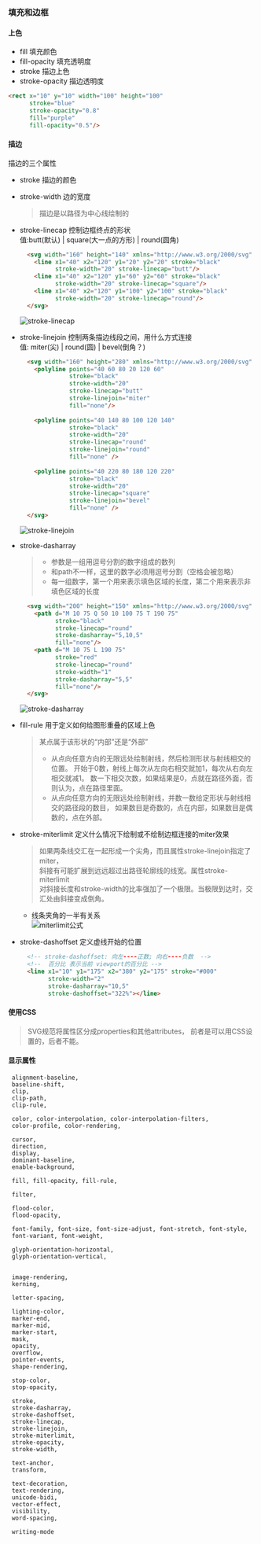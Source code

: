 ### 填充和边框

#### 上色
- fill 填充颜色
- fill-opacity 填充透明度
- stroke 描边上色
- stroke-opacity 描边透明度
```html
<rect x="10" y="10" width="100" height="100" 
      stroke="blue" 
      stroke-opacity="0.8"
      fill="purple"
      fill-opacity="0.5"/>
```

#### 描边
描边的三个属性
- stroke 描边的颜色  
- stroke-width 边的宽度  
  > 描边是以路径为中心线绘制的
- stroke-linecap 控制边框终点的形状  
  值:butt(默认) | square(大一点的方形) | round(圆角)   
  ```html
    <svg width="160" height="140" xmlns="http://www.w3.org/2000/svg" version="1.1">
      <line x1="40" x2="120" y1="20" y2="20" stroke="black" 
            stroke-width="20" stroke-linecap="butt"/>
      <line x1="40" x2="120" y1="60" y2="60" stroke="black" 
            stroke-width="20" stroke-linecap="square"/>
      <line x1="40" x2="120" y1="100" y2="100" stroke="black" 
            stroke-width="20" stroke-linecap="round"/>
    </svg>
  ```
   ![stroke-linecap](./images/04-SVG_Stroke_Linecap_Example.png)
  
- stroke-linejoin 控制两条描边线段之间，用什么方式连接  
  值: miter(尖) | round(圆) | bevel(倒角？)  
  ```html
    <svg width="160" height="280" xmlns="http://www.w3.org/2000/svg" version="1.1">
      <polyline points="40 60 80 20 120 60" 
                stroke="black" 
                stroke-width="20"
                stroke-linecap="butt"  
                stroke-linejoin="miter" 
                fill="none"/>
      
      <polyline points="40 140 80 100 120 140" 
                stroke="black" 
                stroke-width="20"
                stroke-linecap="round" 
                stroke-linejoin="round"
                fill="none" />
      
      <polyline points="40 220 80 180 120 220" 
                stroke="black" 
                stroke-width="20"
                stroke-linecap="square" 
                stroke-linejoin="bevel"
                fill="none" />
    </svg>
  ```  
  ![stroke-linejoin](./images/04-SVG_Stroke_Linejoin_Example.png)
  
- stroke-dasharray  
  > - 参数是一组用逗号分割的数字组成的数列
  > - 和path不一样，这里的数字必须用逗号分割（空格会被忽略）
  > - 每一组数字，第一个用来表示填色区域的长度，第二个用来表示非填色区域的长度
  ```html
    <svg width="200" height="150" xmlns="http://www.w3.org/2000/svg" version="1.1">
      <path d="M 10 75 Q 50 10 100 75 T 190 75" 
            stroke="black"
            stroke-linecap="round" 
            stroke-dasharray="5,10,5" 
            fill="none"/>
      <path d="M 10 75 L 190 75" 
            stroke="red"
            stroke-linecap="round" 
            stroke-width="1" 
            stroke-dasharray="5,5" 
            fill="none"/>
    </svg>
  ```
  ![stroke-dasharray](./images/04-SVG_Stroke_Dasharray_Example.png)
  
- fill-rule 用于定义如何给图形重叠的区域上色  
  > 某点属于该形状的“内部”还是“外部”
  > - 从点向任意方向的无限远处绘制射线，然后检测形状与射线相交的位置。
      开始于0数，射线上每次从左向右相交就加1，每次从右向左相交就减1。
      数一下相交次数，如果结果是0，点就在路径外面，否则认为，点在路径里面。
  > - 从点向任意方向的无限远处绘制射线，并数一数给定形状与射线相交的路径段的数目，
      如果数目是奇数的，点在内部，如果数目是偶数的，点在外部。

- stroke-miterlimit 定义什么情况下绘制或不绘制边框连接的miter效果
  > 如果两条线交汇在一起形成一个尖角，而且属性stroke-linejoin指定了miter，  
  > 斜接有可能扩展到远远超过出路径轮廓线的线宽。属性stroke-miterlimit  
  > 对斜接长度和stroke-width的比率强加了一个极限。当极限到达时，交汇处由斜接变成倒角。
  
  - 线条夹角的一半有关系  
  ![miterlimit公式](./images/04-01-001.png)
  
- stroke-dashoffset 定义虚线开始的位置
  ```html
    <!-- stroke-dashoffset: 向左----正数; 向右----负数  -->
    <!--  百分比 表示当前 viewport的百分比 -->
    <line x1="10" y1="175" x2="380" y2="175" stroke="#000" 
          stroke-width="2" 
          stroke-dasharray="10,5" 
          stroke-dashoffset="322%"></line>
  ```
  
#### 使用CSS
> SVG规范将属性区分成properties和其他attributes，
  前者是可以用CSS设置的，后者不能。
#### 显示属性
```
 alignment-baseline, 
 baseline-shift, 
 clip, 
 clip-path, 
 clip-rule, 
 
 color, color-interpolation, color-interpolation-filters, 
 color-profile, color-rendering, 
 
 cursor, 
 direction, 
 display, 
 dominant-baseline, 
 enable-background, 
 
 fill, fill-opacity, fill-rule, 
 
 filter, 
 
 flood-color, 
 flood-opacity, 
 
 font-family, font-size, font-size-adjust, font-stretch, font-style, 
 font-variant, font-weight, 
 
 glyph-orientation-horizontal, 
 glyph-orientation-vertical,
 
 
 image-rendering, 
 kerning, 
 
 letter-spacing, 
 
 lighting-color, 
 marker-end, 
 marker-mid, 
 marker-start, 
 mask, 
 opacity, 
 overflow, 
 pointer-events, 
 shape-rendering, 
 
 stop-color, 
 stop-opacity, 
 
 stroke, 
 stroke-dasharray, 
 stroke-dashoffset,
 stroke-linecap, 
 stroke-linejoin, 
 stroke-miterlimit, 
 stroke-opacity, 
 stroke-width, 
 
 text-anchor, 
 transform, 
 
 text-decoration, 
 text-rendering, 
 unicode-bidi, 
 vector-effect, 
 visibility, 
 word-spacing, 
 
 writing-mode
```